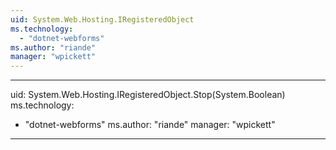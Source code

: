 ```yaml
---
uid: System.Web.Hosting.IRegisteredObject
ms.technology: 
  - "dotnet-webforms"
ms.author: "riande"
manager: "wpickett"
---
```


---
uid: System.Web.Hosting.IRegisteredObject.Stop(System.Boolean)
ms.technology: 
  - "dotnet-webforms"
ms.author: "riande"
manager: "wpickett"
---
